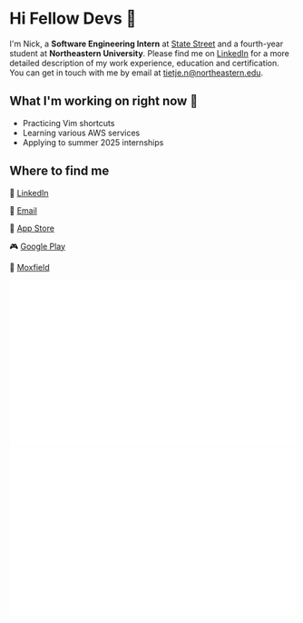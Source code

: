 # Hi Fellow Devs 👾

I'm Nick, a **Software Engineering Intern** at [State Street](https://www.statestreet.com/us/en/asset-manager) and a fourth-year student at **Northeastern University**. Please find me on [LinkedIn](https://www.linkedin.com/in/nicholas-tietje/) for a more detailed description of my work experience, education and certification. You can get in touch with me by email at [tietje.n@northeastern.edu](mailto:tietje.n@northeastern.edu).

## What I'm working on right now 🎯
- Practicing Vim shortcuts
- Learning various AWS services
- Applying to summer 2025 internships

## Where to find me
💼 [LinkedIn](https://www.linkedin.com/in/nicholas-tietje/)

📧 [Email](mailto:tietje.n@northeastern.edu)

📱 [App Store](https://apps.apple.com/us/developer/nicholas-tietje/id1750037108)

🎮 [Google Play](https://play.google.com/store/apps/dev?id=5145592104840101423)

🎲 [Moxfield](https://www.moxfield.com/users/Hype)

![](https://raw.githubusercontent.com/ntietje1/github-stats-transparent/output/generated/languages.svg)
![](https://raw.githubusercontent.com/ntietje1/github-stats-transparent/output/generated/overview.svg)

<!---
ntietje1/ntietje1 is a ✨ special ✨ repository because its `README.md` (this file) appears on your GitHub profile.
You can click the Preview link to take a look at your changes.
--->
